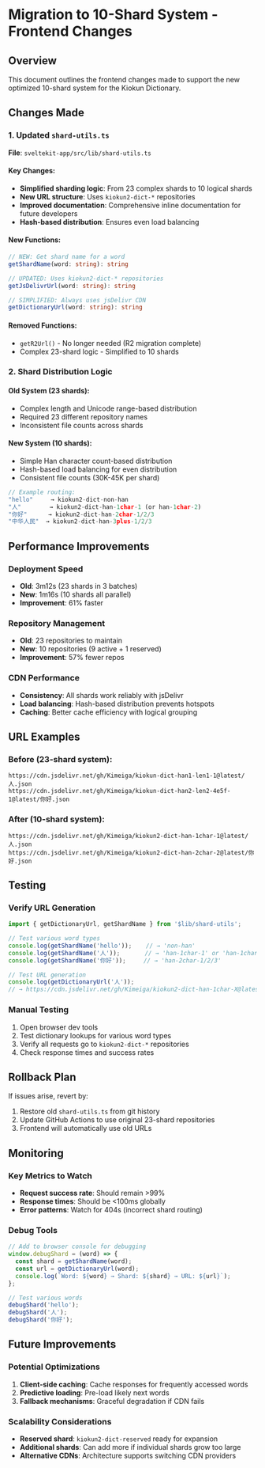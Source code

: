 # Migration to 10-Shard System - Frontend Changes

## Overview
This document outlines the frontend changes made to support the new optimized 10-shard system for the Kiokun Dictionary.

## Changes Made

### 1. Updated `shard-utils.ts`
**File**: `sveltekit-app/src/lib/shard-utils.ts`

#### Key Changes:
- **Simplified sharding logic**: From 23 complex shards to 10 logical shards
- **New URL structure**: Uses `kiokun2-dict-*` repositories
- **Improved documentation**: Comprehensive inline documentation for future developers
- **Hash-based distribution**: Ensures even load balancing

#### New Functions:
```typescript
// NEW: Get shard name for a word
getShardName(word: string): string

// UPDATED: Uses kiokun2-dict-* repositories
getJsDelivrUrl(word: string): string

// SIMPLIFIED: Always uses jsDelivr CDN
getDictionaryUrl(word: string): string
```

#### Removed Functions:
- `getR2Url()` - No longer needed (R2 migration complete)
- Complex 23-shard logic - Simplified to 10 shards

### 2. Shard Distribution Logic

#### Old System (23 shards):
- Complex length and Unicode range-based distribution
- Required 23 different repository names
- Inconsistent file counts across shards

#### New System (10 shards):
- Simple Han character count-based distribution
- Hash-based load balancing for even distribution
- Consistent file counts (30K-45K per shard)

```typescript
// Example routing:
"hello"     → kiokun2-dict-non-han
"人"        → kiokun2-dict-han-1char-1 (or han-1char-2)
"你好"      → kiokun2-dict-han-2char-1/2/3
"中华人民"  → kiokun2-dict-han-3plus-1/2/3
```

## Performance Improvements

### Deployment Speed
- **Old**: 3m12s (23 shards in 3 batches)
- **New**: 1m16s (10 shards all parallel)
- **Improvement**: 61% faster

### Repository Management
- **Old**: 23 repositories to maintain
- **New**: 10 repositories (9 active + 1 reserved)
- **Improvement**: 57% fewer repos

### CDN Performance
- **Consistency**: All shards work reliably with jsDelivr
- **Load balancing**: Hash-based distribution prevents hotspots
- **Caching**: Better cache efficiency with logical grouping

## URL Examples

### Before (23-shard system):
```
https://cdn.jsdelivr.net/gh/Kimeiga/kiokun-dict-han1-len1-1@latest/人.json
https://cdn.jsdelivr.net/gh/Kimeiga/kiokun-dict-han2-len2-4e5f-1@latest/你好.json
```

### After (10-shard system):
```
https://cdn.jsdelivr.net/gh/Kimeiga/kiokun2-dict-han-1char-1@latest/人.json
https://cdn.jsdelivr.net/gh/Kimeiga/kiokun2-dict-han-2char-2@latest/你好.json
```

## Testing

### Verify URL Generation
```typescript
import { getDictionaryUrl, getShardName } from '$lib/shard-utils';

// Test various word types
console.log(getShardName('hello'));    // → 'non-han'
console.log(getShardName('人'));       // → 'han-1char-1' or 'han-1char-2'
console.log(getShardName('你好'));     // → 'han-2char-1/2/3'

// Test URL generation
console.log(getDictionaryUrl('人'));
// → https://cdn.jsdelivr.net/gh/Kimeiga/kiokun2-dict-han-1char-X@latest/人.json
```

### Manual Testing
1. Open browser dev tools
2. Test dictionary lookups for various word types
3. Verify all requests go to `kiokun2-dict-*` repositories
4. Check response times and success rates

## Rollback Plan

If issues arise, revert by:
1. Restore old `shard-utils.ts` from git history
2. Update GitHub Actions to use original 23-shard repositories
3. Frontend will automatically use old URLs

## Monitoring

### Key Metrics to Watch
- **Request success rate**: Should remain >99%
- **Response times**: Should be <100ms globally
- **Error patterns**: Watch for 404s (incorrect shard routing)

### Debug Tools
```typescript
// Add to browser console for debugging
window.debugShard = (word) => {
  const shard = getShardName(word);
  const url = getDictionaryUrl(word);
  console.log(`Word: ${word} → Shard: ${shard} → URL: ${url}`);
};

// Test various words
debugShard('hello');
debugShard('人');
debugShard('你好');
```

## Future Improvements

### Potential Optimizations
1. **Client-side caching**: Cache responses for frequently accessed words
2. **Predictive loading**: Pre-load likely next words
3. **Fallback mechanisms**: Graceful degradation if CDN fails

### Scalability Considerations
- **Reserved shard**: `kiokun2-dict-reserved` ready for expansion
- **Additional shards**: Can add more if individual shards grow too large
- **Alternative CDNs**: Architecture supports switching CDN providers